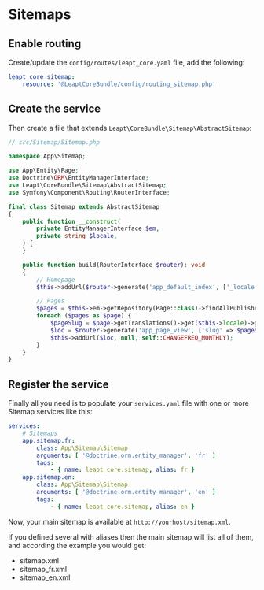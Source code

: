 # Sitemaps

## Enable routing

Create/update the `config/routes/leapt_core.yaml` file, add the following:

```yaml
leapt_core_sitemap:
    resource: '@LeaptCoreBundle/config/routing_sitemap.php'
```

## Create the service

Then create a file that extends `Leapt\CoreBundle\Sitemap\AbstractSitemap`:

```php
// src/Sitemap/Sitemap.php

namespace App\Sitemap;

use App\Entity\Page;
use Doctrine\ORM\EntityManagerInterface;
use Leapt\CoreBundle\Sitemap\AbstractSitemap;
use Symfony\Component\Routing\RouterInterface;

final class Sitemap extends AbstractSitemap
{
    public function __construct(
        private EntityManagerInterface $em,
        private string $locale,
    ) {
    }

    public function build(RouterInterface $router): void
    {
        // Homepage
        $this->addUrl($router->generate('app_default_index', ['_locale' => $this->locale], RouterInterface::ABSOLUTE_URL));

        // Pages
        $pages = $this->em->getRepository(Page::class)->findAllPublished($this->locale);
        foreach ($pages as $page) {
            $pageSlug = $page->getTranslations()->get($this->locale)->getSlug();
            $loc = $router->generate('app_page_view', ['slug' => $pageSlug, '_locale' => $this->locale], RouterInterface::ABSOLUTE_URL);
            $this->addUrl($loc, null, self::CHANGEFREQ_MONTHLY);
        }
    }
}
```

## Register the service

Finally all you need is to populate your `services.yaml` file with one or more Sitemap services like this:

```yaml
services:
    # Sitemaps
    app.sitemap.fr:
        class: App\Sitemap\Sitemap
        arguments: [ '@doctrine.orm.entity_manager', 'fr' ]
        tags:
            - { name: leapt_core.sitemap, alias: fr }
    app.sitemap.en:
        class: App\Sitemap\Sitemap
        arguments: [ '@doctrine.orm.entity_manager', 'en' ]
        tags:
            - { name: leapt_core.sitemap, alias: en }
```

Now, your main sitemap is available at `http://yourhost/sitemap.xml`.

If you defined several with aliases then the main sitemap will list all of them, and according the example you would get:

- sitemap.xml
- sitemap_fr.xml
- sitemap_en.xml
